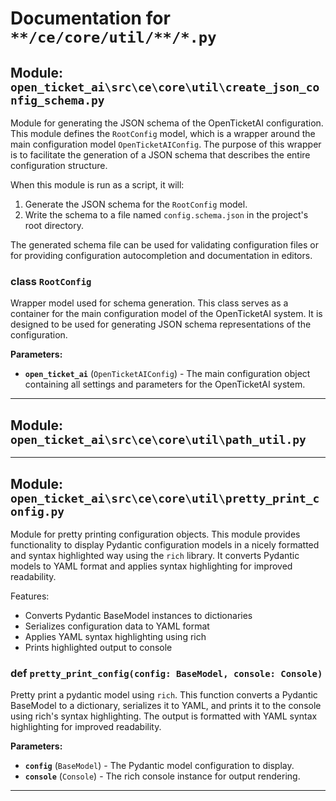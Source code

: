 # Documentation for `**/ce/core/util/**/*.py`

## Module: `open_ticket_ai\src\ce\core\util\create_json_config_schema.py`

Module for generating the JSON schema of the OpenTicketAI configuration.
This module defines the `RootConfig` model, which is a wrapper around the main configuration
model `OpenTicketAIConfig`. The purpose of this wrapper is to facilitate the generation of
a JSON schema that describes the entire configuration structure.

When this module is run as a script, it will:
  1. Generate the JSON schema for the `RootConfig` model.
  2. Write the schema to a file named `config.schema.json` in the project's root directory.

The generated schema file can be used for validating configuration files or for providing
configuration autocompletion and documentation in editors.

### <span style='text-info'>class</span> `RootConfig`

Wrapper model used for schema generation.
This class serves as a container for the main configuration model of the OpenTicketAI system.
It is designed to be used for generating JSON schema representations of the configuration.

**Parameters:**

- **`open_ticket_ai`** (`OpenTicketAIConfig`) - The main configuration object containing all
settings and parameters for the OpenTicketAI system.


---

## Module: `open_ticket_ai\src\ce\core\util\path_util.py`



---

## Module: `open_ticket_ai\src\ce\core\util\pretty_print_config.py`

Module for pretty printing configuration objects.
This module provides functionality to display Pydantic configuration models in a
nicely formatted and syntax highlighted way using the `rich` library. It converts
Pydantic models to YAML format and applies syntax highlighting for improved readability.

Features:
- Converts Pydantic BaseModel instances to dictionaries
- Serializes configuration data to YAML format
- Applies YAML syntax highlighting using rich
- Prints highlighted output to console


### <span class='text-warning'>def</span> `pretty_print_config(config: BaseModel, console: Console)`

Pretty print a pydantic model using ``rich``.
This function converts a Pydantic BaseModel to a dictionary, serializes it to YAML,
and prints it to the console using rich's syntax highlighting. The output is formatted
with YAML syntax highlighting for improved readability.

**Parameters:**

- **`config`** (`BaseModel`) - The Pydantic model configuration to display.
- **`console`** (`Console`) - The rich console instance for output rendering.



---
